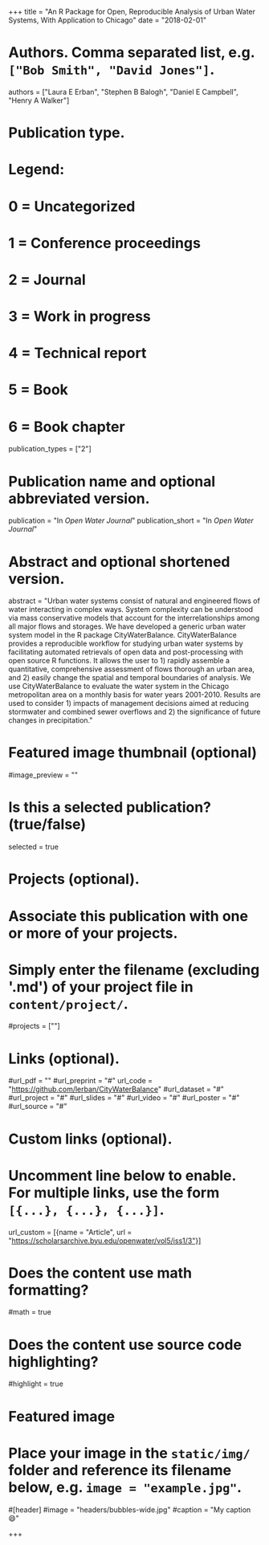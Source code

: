 +++
title = "An R Package for Open, Reproducible Analysis of Urban Water Systems, With Application to Chicago"
date = "2018-02-01"

# Authors. Comma separated list, e.g. `["Bob Smith", "David Jones"]`.
authors = ["Laura E Erban", "Stephen B Balogh", "Daniel E Campbell", "Henry A Walker"]

# Publication type.
# Legend:
# 0 = Uncategorized
# 1 = Conference proceedings
# 2 = Journal
# 3 = Work in progress
# 4 = Technical report
# 5 = Book
# 6 = Book chapter
publication_types = ["2"]

# Publication name and optional abbreviated version.
publication = "In *Open Water Journal*"
publication_short = "In *Open Water Journal*"

# Abstract and optional shortened version.
abstract = "Urban water systems consist of natural and engineered flows of water interacting in complex ways. System complexity can be understood via mass conservative models that account for the interrelationships among all major flows and storages. We have developed a generic urban water system model in the R package CityWaterBalance. CityWaterBalance provides a reproducible workflow for studying urban water systems by facilitating automated retrievals of open data and post-processing with open source R functions. It allows the user to 1) rapidly assemble a quantitative, comprehensive assessment of flows thorough an urban area, and 2) easily change the spatial and temporal boundaries of analysis. We use CityWaterBalance to evaluate the water system in the Chicago metropolitan area on a monthly basis for water years 2001-2010. Results are used to consider 1) impacts of management decisions aimed at reducing stormwater and combined sewer overflows and 2) the significance of future changes in precipitation."

# Featured image thumbnail (optional)
#image_preview = ""

# Is this a selected publication? (true/false)
selected = true

# Projects (optional).
#   Associate this publication with one or more of your projects.
#   Simply enter the filename (excluding '.md') of your project file in `content/project/`.
#projects = [""]

# Links (optional).
#url_pdf = ""
#url_preprint = "#"
url_code = "https://github.com/lerban/CityWaterBalance"
#url_dataset = "#"
#url_project = "#"
#url_slides = "#"
#url_video = "#"
#url_poster = "#"
#url_source = "#"

# Custom links (optional).
#   Uncomment line below to enable. For multiple links, use the form `[{...}, {...}, {...}]`.
url_custom = [{name = "Article", url = "https://scholarsarchive.byu.edu/openwater/vol5/iss1/3"}]

# Does the content use math formatting?
#math = true

# Does the content use source code highlighting?
#highlight = true

# Featured image
# Place your image in the `static/img/` folder and reference its filename below, e.g. `image = "example.jpg"`.
#[header]
#image = "headers/bubbles-wide.jpg"
#caption = "My caption :smile:"

+++
